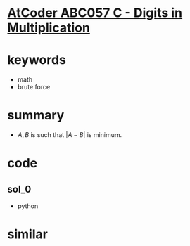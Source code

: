 # [AtCoder ABC057 C - Digits in Multiplication](https://atcoder.jp/contests/abc057/tasks/abc057_c)


# keywords
- math
- brute force

# summary
- $A, B$ is such that $|A - B|$ is minimum.


# code 
## sol_0
- python 


# similar 
